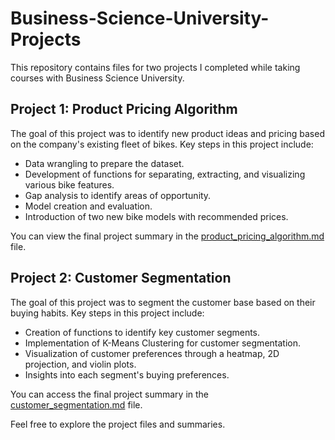 # Business-Science-University-Projects

This repository contains files for two projects I completed while taking courses with Business Science University.

## Project 1: Product Pricing Algorithm

The goal of this project was to identify new product ideas and pricing based on the company's existing fleet of bikes. Key steps in this project include:

- Data wrangling to prepare the dataset.
- Development of functions for separating, extracting, and visualizing various bike features.
- Gap analysis to identify areas of opportunity.
- Model creation and evaluation.
- Introduction of two new bike models with recommended prices.

You can view the final project summary in the [product_pricing_algorithm.md](product_pricing_algorithm.md) file.

## Project 2: Customer Segmentation

The goal of this project was to segment the customer base based on their buying habits. Key steps in this project include:

- Creation of functions to identify key customer segments.
- Implementation of K-Means Clustering for customer segmentation.
- Visualization of customer preferences through a heatmap, 2D projection, and violin plots.
- Insights into each segment's buying preferences.

You can access the final project summary in the [customer_segmentation.md](customer_segmentation.md) file.

Feel free to explore the project files and summaries.